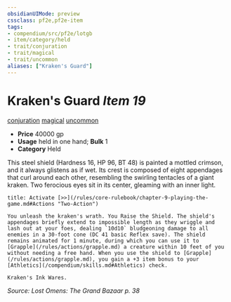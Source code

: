 ```yaml
---
obsidianUIMode: preview
cssclass: pf2e,pf2e-item
tags:
- compendium/src/pf2e/lotgb
- item/category/held
- trait/conjuration
- trait/magical
- trait/uncommon
aliases: ["Kraken's Guard"]
---
```

# Kraken's Guard *Item 19*  
[conjuration](/rules/traits/conjuration.md)  [magical](/rules/traits/magical.md)  [uncommon](/rules/traits/uncommon.md)  

- **Price** 40000 gp
- **Usage** held in one hand; **Bulk** 1
- **Category** Held

This steel shield (Hardness 16, HP 96, BT 48) is painted a mottled crimson, and it always glistens as if wet. Its crest is composed of eight appendages that curl around each other, resembling the swirling tentacles of a giant kraken. Two ferocious eyes sit in its center, gleaming with an inner light.

```ad-embed-ability
title: Activate [>>](/rules/core-rulebook/chapter-9-playing-the-game.md#Actions "Two-Action")

You unleash the kraken's wrath. You Raise the Shield. The shield's appendages briefly extend to impossible length as they wriggle and lash out at your foes, dealing `10d10` bludgeoning damage to all enemies in a 30-foot cone (DC 41 basic Reflex save). The shield remains animated for 1 minute, during which you can use it to [Grapple](/rules/actions/grapple.md) a creature within 10 feet of you without needing a free hand. When you use the shield to [Grapple](/rules/actions/grapple.md), you gain a +3 item bonus to your [Athletics](/compendium/skills.md#Athletics) check.

Kraken's Ink Wares.
```

*Source: Lost Omens: The Grand Bazaar p. 38*